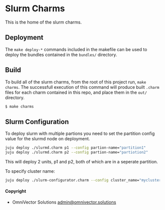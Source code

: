 # Slurm Charms
This is the home of the slurm charms.

## Deployment
The `make deploy-*` commands included in the makefile can be used to deploy the bundles contained in the `bundles/` directory. 

## Build
To build all of the slurm charms, from the root of this project run, `make charms`.
The successfull execution of this command will produce built `.charm` files for each charm contained in this repo, and place them in the `out/` directory.
```bash
$ make charms
```
## Slurm Configuration

To deploy slurm with multiple partions you need to set the partition config value for the slurmd node on deployment.

```bash
juju deploy ./slurmd.charm p1 --config partion-name="partition1"
juju deploy ./slurmd.charm p2 --config partion-name="partiotion2"
```
This will deploy 2 units, p1 and p2, both of which are in a seperate partition.

To specify cluster name:
```bash
juju deploy ./slurm-configurator.charm --config cluster_name="mycluster"
```

#### Copyright
* OmniVector Solutions <admin@omnivector.solutions>
